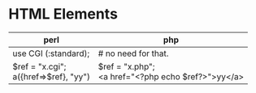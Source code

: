# HTML Elements

perl                | php
--------------------|---------------------
use CGI (:standard);            | \# no need for that. 
$ref = "x.cgi";<br>a({href=>$ref}, "yy")    | $ref = "x.php";<br>\<a href="\<?php echo $ref?\>"\>yy\</a\>